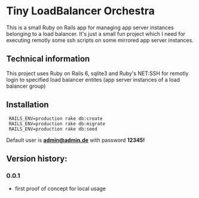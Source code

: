 # Tiny LoadBalancer Orchestra

This is a small Ruby on Rails app for managing app server instances belonging to a load balancer.
It's just a small fun project which I need for executing remotly some ssh scripts on some mirrored app server instances.

## Technical information

This project uses Ruby on Rails 6, sqlite3 and Ruby's NET:SSH for remotly login to specified load balancer entites (app server instances of a load balancer group)

## Installation

     RAILS_ENV=production rake db:create 
     RAILS_ENV=production rake db:migrate
     RAILS_ENV=production rake db:seed

Default user is **admin@admin.de** with password **12345!** 
## Version history:

### 0.0.1

 - first proof of concept for local usage